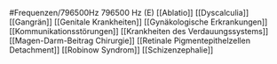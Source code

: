 #Frequenzen/796500Hz
796500 Hz (E)
[[Ablatio]]
[[Dyscalculia]]
[[Gangrän]]
[[Genitale Krankheiten]]
[[Gynäkologische Erkrankungen]]
[[Kommunikationsstörungen]]
[[Krankheiten des Verdauungssystems]]
[[Magen-Darm-Beitrag Chirurgie]]
[[Retinale Pigmentepithelzellen Detachment]]
[[Robinow Syndrom]]
[[Schizenzephalie]]
